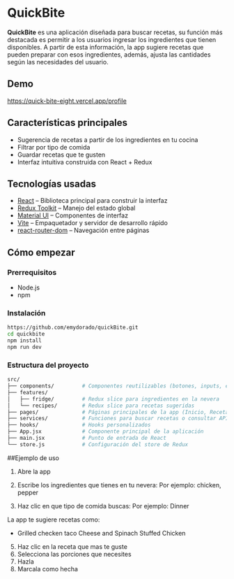# QuickBite
**QuickBite** es una aplicación diseñada para buscar recetas, su función más destacada es permitir a los usuarios ingresar los ingredientes que tienen disponibles. A partir de esta información, la app sugiere recetas que pueden preparar con esos ingredientes, además, ajusta las cantidades según las necesidades del usuario.

## Demo

https://quick-bite-eight.vercel.app/profile

## Características principales

- Sugerencia de recetas a partir de los ingredientes en tu cocina
- Filtrar por tipo de comida
- Guardar recetas que te gusten
- Interfaz intuitiva construida con React + Redux

## Tecnologías usadas

- [React](https://reactjs.org/) – Biblioteca principal para construir la interfaz
- [Redux Toolkit](https://redux-toolkit.js.org/) – Manejo del estado global
- [Material UI](https://mui.com/) – Componentes de interfaz
- [Vite](https://vitejs.dev/) – Empaquetador y servidor de desarrollo rápido
- [react-router-dom](https://reactrouter.com/) – Navegación entre páginas


##  Cómo empezar

### Prerrequisitos

- Node.js
- npm

### Instalación

```bash
https://github.com/emydorado/quickBite.git
cd quickbite
npm install
npm run dev
```

### Estructura del proyecto

```bash
src/
├── components/         # Componentes reutilizables (botones, inputs, etc.)
├── features/
│   ├── fridge/         # Redux slice para ingredientes en la nevera
│   └── recipes/        # Redux slice para recetas sugeridas
├── pages/              # Páginas principales de la app (Inicio, Recetas, etc.)
├── services/           # Funciones para buscar recetas o consultar APIs
├── hooks/              # Hooks personalizados
├── App.jsx             # Componente principal de la aplicación
├── main.jsx            # Punto de entrada de React
└── store.js            # Configuración del store de Redux
```
##Ejemplo de uso
1. Abre la app

2. Escribe los ingredientes que tienes en tu nevera:
   Por ejemplo: chicken, pepper

4. Haz clic en que tipo de comida buscas:
   Por ejemplo: Dinner

La app te sugiere recetas como:
- Grilled checken taco
Cheese and Spinach Stuffed Chicken

5. Haz clic en la receta que mas te guste
6. Selecciona las porciones que necesites
7. Hazla
8. Marcala como hecha
